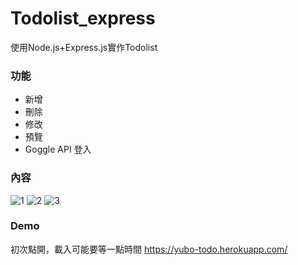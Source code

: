 # Todolist_express
使用Node.js+Express.js實作Todolist

### 功能
- 新增
- 刪除
- 修改
- 預覽
- Goggle API 登入

### 內容
![1](https://user-images.githubusercontent.com/43400890/149974162-033a7de0-219f-4782-8b2b-0d06a1850003.PNG)
![2](https://user-images.githubusercontent.com/43400890/149974202-44e4b8dd-a9c2-402f-a5c9-8e48dc34ad92.PNG)
![3](https://user-images.githubusercontent.com/43400890/149974218-286b2809-6a70-42af-80f3-6bf20b00143f.PNG)

### Demo
初次點開，載入可能要等一點時間
https://yubo-todo.herokuapp.com/

